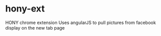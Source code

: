 # hony-ext
HONY chrome extension
Uses angularJS to pull pictures from facebook display on the new tab page
